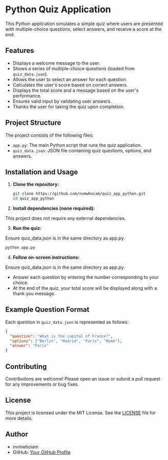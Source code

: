 # Python Quiz Application

This Python application simulates a simple quiz where users are presented with multiple-choice questions, select answers, and receive a score at the end.

## Features

- Displays a welcome message to the user.
- Shows a series of multiple-choice questions (loaded from `quiz_data.json`).
- Allows the user to select an answer for each question.
- Calculates the user's score based on correct answers.
- Displays the total score and a message based on the user's performance.
- Ensures valid input by validating user answers.
- Thanks the user for taking the quiz upon completion.

## Project Structure

The project consists of the following files:

- `app.py`: The main Python script that runs the quiz application.
- `quiz_data.json`: JSON file containing quiz questions, options, and answers.

## Installation and Usage

1. **Clone the repository:**

   ```bash
   git clone https://github.com/nvmwhoiam/quiz_app_python.git
   cd quiz_app_python
   ```

2. **Install dependencies (none required):**

This project does not require any external dependencies.

3. **Run the quiz:**

Ensure quiz_data.json is in the same directory as app.py.

```bash
python app.py
```

4. **Follow on-screen instructions:**

Ensure quiz_data.json is in the same directory as app.py.

- Answer each question by entering the number corresponding to your choice.
- At the end of the quiz, your total score will be displayed along with a thank you message.

## Example Question Format

Each question in `quiz_data.json` is represented as follows:

```json
{
  "question": "What is the capital of France?",
  "options": ["Berlin", "Madrid", "Paris", "Rome"],
  "answer": "Paris"
}
```

## Contributing

Contributions are welcome! Please open an issue or submit a pull request for any improvements or bug fixes.

## License

This project is licensed under the MIT License. See the [LICENSE](LICENSE) file for more details.

## Author

- nvmwhoiam
- GitHub: <a href="https://github.com/nvmwhoiam">Your GitHub Profile</a>
